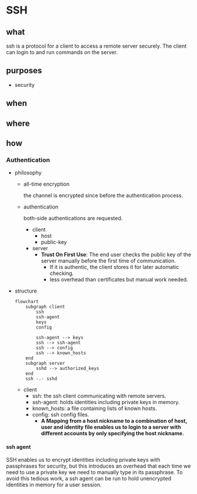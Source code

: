 # SSH

## what

ssh is a protocol for a client to access a remote server securely. The client can login to and run commands on the server.

## purposes

- security

## when

## where

## how

### Authentication

- philosophy
    - all-time encryption

        the channel is encrypted since before the authentication process.
        
    - authentication
    
        both-side authentications are requested.
        - client
            - host
            - public-key
        - server
            - **Trust On First Use**: The end user checks the public key of the server manually before the first time of communication. 
                - If it is authentic, the client stores it for later automatic checking.
                - less overhead than certificates but manual work needed.

- structure
    ```mermaid
    flowchart 
        subgraph client
            ssh
            ssh-agent
            keys
            config 

            ssh-agent --> keys
            ssh --> ssh-agent
            ssh --> config
            ssh --> known_hosts
        end
        subgraph server
            sshd --> authorized_keys
        end
        ssh -.- sshd
    ```
    - client
        - ssh: the ssh client communicating with remote servers.
        - ssh-agent: holds identities including private keys in memory.
        - known_hosts: a file containing lists of known hosts.
        - config: ssh config files. 
            - **A Mapping from a host nickname to a combination of host, user and identity file enables us to login to a server with different accounts by only specifying the host nickname.**

#### ssh agent

SSH enables us to encrypt identities including private keys with passphrases for security, but this introduces an overhead that each time we need to use a private key we need to manually type in its passphrase. To avoid this tedious work, a ssh agent can be run to hold unencrypted identities in memory for a user session.